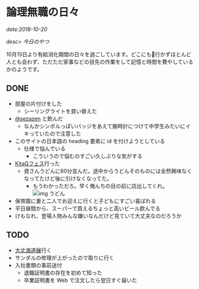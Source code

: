 # 論理無職の日々

*date:2018-10-20*

*desc> 今日のやつ*

10月15日より有給消化期間の日々を過ごしています。どこにも行かずほとんど人とも会わず、ただただ家事などの目先の作業をして記憶と時間を費やしているかのようです。

## DONE
- 部屋の片付けをした
  - シーリングライトを買い替えた
- [@sezazen](https://twitter.com/sezazen) と飲んだ
  - なんかシンボルっぽいバッジをあえて腕時計につけて中学生みたいにイキっていたので注意した
- このサイトの日本語の heading 要素に id を付けようとしている
  - 仕様で悩んでいる
    - こういうので悩むのすごい久しぶりな気がする
- [KitaQフェス](http://kitakyufes.jp/)行った
  - 資さんうどんに60分並んだ。途中からうどんそのものには全然興味なくなってたけど後に引けなくなってた。
    - もうわかっただろ。早く俺んちの目の前に店出してくれ。
  ![img うどん](/static/img/posts/20181022.jpg=780x1387)
- 保育園に妻と二人でお迎えに行くと子どもにすごい喜ばれる
- 平日昼間から、スーパーで買えるちょっと高いビール飲んでる
- けもなれ、登場人物みんな嫌いなんだけど見ていて大丈夫なのだろうか

## TODO
- [大北海道展](https://www.takashimaya.co.jp/yokohama/event/hokkaido/index.html)行く
- サンダルの修理が上がったので取りに行く
- 入社書類の事前送付
  - 退職証明書の存在を初めて知った
  - 卒業証明書を Web で注文したら翌日すぐ届いた